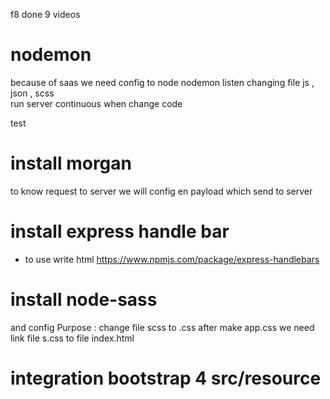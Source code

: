 f8 done 9 videos

# nodemon

because of saas we need config to node nodemon listen changing file js , json , scss  
run server continuous when change code

test

# install morgan

to know request to server
we will config en payload which send to server

# install express handle bar

- to use write html
   https://www.npmjs.com/package/express-handlebars

# install node-sass

and config
Purpose   : change file scss to .css
after make app.css we need link file s.css to file index.html

# integration bootstrap 4  src/resource